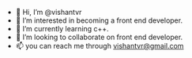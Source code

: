 - 👋 Hi, I’m @vishantvr
- 👀 I’m interested in becoming a front end developer.
- 🌱 I’m currently learning c++.
- 💞️ I’m looking to collaborate on front end developer.
- 📫 you can reach me through vishantvr@gmail.com

<!---
vishantvr/vishantvr is a ✨ special ✨ repository because its `README.md` (this file) appears on your GitHub profile.
You can click the Preview link to take a look at your changes.
--->
